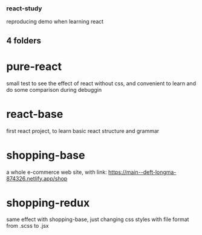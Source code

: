### react-study
reproducing demo when learning react

## 4 folders

# pure-react
  small test to see the effect of react without css, and convenient to learn and do some comparison during debuggin
  
# react-base
  first react project, to learn basic react structure and grammar
  
# shopping-base 
  a whole e-commerce web site, with link:
  https://main--deft-longma-874326.netlify.app/shop
  
# shopping-redux
  same effect with shopping-base, just changing css styles with file format from .scss to .jsx
  
